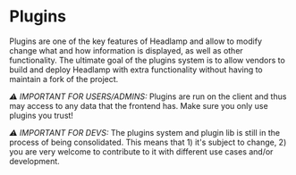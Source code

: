 # Plugins

Plugins are one of the key features of Headlamp and allow to modify change
what and how information is displayed, as well as other functionality.
The ultimate goal of the plugins system is to allow vendors to build and deploy
Headlamp with extra functionality without having to maintain a fork of
the project.

*⚠️ IMPORTANT FOR USERS/ADMINS:* Plugins are run on the client and thus may access to
any data that the frontend has. Make sure you only use plugins you trust!

*⚠️ IMPORTANT FOR DEVS:* The plugins system and plugin lib is still in the process of
being consolidated. This means that 1) it's subject to change, 2) you are very
welcome to contribute to it with different use cases and/or development.


